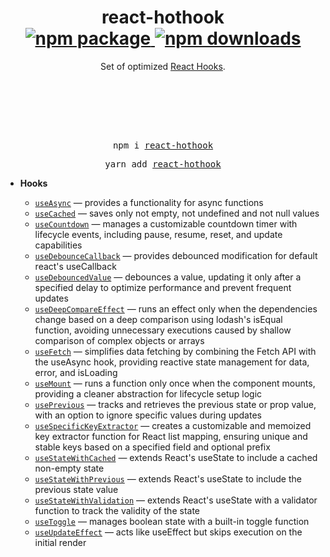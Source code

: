 <div align="center">
  <h1>
    react-hothook
    <br />
    <a href="https://www.npmjs.com/package/react-hothook">
       <img src="https://img.shields.io/npm/v/react-hothook.svg" alt="npm package" />
    </a>
    <a href="https://www.npmjs.com/package/react-hothook">
      <img src="https://img.shields.io/npm/dm/react-hothook.svg" alt="npm downloads" />
    </a>
  </h1>
    Set of optimized <a href="https://reactjs.org/docs/hooks-intro.html">React Hooks</a>.</em>
    <br />
    <br />
    <br />
    <br />
    <br />
  <sup>
    <br />
    <br />
    
  </sup>
  <pre>npm i <a href="https://www.npmjs.com/package/react-use">react-hothook</a></pre>
  <pre>yarn add <a href="https://www.npmjs.com/package/react-use">react-hothook</a></pre>

</div>

- **Hooks**

  - [`useAsync`](./docs/useAsync.md) &mdash; provides a functionality for async functions
  - [`useCached`](./docs/useCached.md) &mdash; saves only not empty, not undefined and not null values
  - [`useCountdown`](./docs/useCountdown.md) &mdash; manages a customizable countdown timer with lifecycle events, including pause, resume, reset, and update capabilities
  - [`useDebounceCallback`](./docs/useDebouncedCallback.md) &mdash; provides debounced modification for default react's useCallback
  - [`useDebouncedValue`](./docs/useDebouncedValue.md) &mdash; debounces a value, updating it only after a specified delay to optimize performance and prevent frequent updates
  - [`useDeepCompareEffect`](./docs/useDeepCompareEffect.md) &mdash; runs an effect only when the dependencies change based on a deep comparison using lodash's isEqual function, avoiding unnecessary executions caused by shallow comparison of complex objects or arrays
  - [`useFetch`](./docs/useFetch.md) &mdash; simplifies data fetching by combining the Fetch API with the useAsync hook, providing reactive state management for data, error, and isLoading
  - [`useMount`](./docs/useMount.md) &mdash; runs a function only once when the component mounts, providing a cleaner abstraction for lifecycle setup logic
  - [`usePrevious`](./docs/usePrevious.md) &mdash; tracks and retrieves the previous state or prop value, with an option to ignore specific values during updates
  - [`useSpecificKeyExtractor`](./docs/useSpecificKeyExtractor.md) — creates a customizable and memoized key extractor function for React list mapping, ensuring unique and stable keys based on a specified field and optional prefix
  - [`useStateWithCached`](./docs/useStateWithCached.md) &mdash; extends React's useState to include a cached non-empty state
  - [`useStateWithPrevious`](./docs/useStateWithPrevious.md) &mdash; extends React's useState to include the previous state value
  - [`useStateWithValidation`](./docs/useStateWithValidation.md) &mdash; extends React's useState with a validator function to track the validity of the state
  - [`useToggle`](./docs/useToggle.md) &mdash; manages boolean state with a built-in toggle function
  - [`useUpdateEffect`](./docs/useUpdateEffect.md) &mdash; acts like useEffect but skips execution on the initial render

<br />
<br />
<br />
<br />
<br />
<br />
<br />
